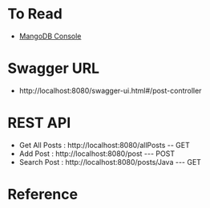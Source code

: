 # To Read
* [MangoDB Console](https://account.mongodb.com/account/login)

# Swagger URL
* http://localhost:8080/swagger-ui.html#/post-controller

# REST API 
* Get All Posts : http://localhost:8080/allPosts  -- GET
* Add Post : http://localhost:8080/post --- POST
* Search Post : http://localhost:8080/posts/Java --- GET

# Reference
